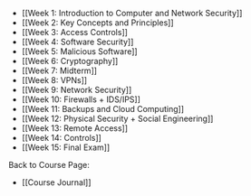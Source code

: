 * [[Week 1: Introduction to Computer and Network Security]]
* [[Week 2: Key Concepts and Principles]]
* [[Week 3: Access Controls]]
* [[Week 4: Software Security]]
* [[Week 5: Malicious Software]]
* [[Week 6: Cryptography]]
* [[Week 7: Midterm]]
* [[Week 8: VPNs]]
* [[Week 9: Network Security]]
* [[Week 10: Firewalls + IDS/IPS]]
* [[Week 11: Backups and Cloud Computing]]
* [[Week 12: Physical Security + Social Engineering]]
* [[Week 13: Remote Access]]
* [[Week 14: Controls]]
* [[Week 15: Final Exam]]

Back to Course Page:
* [[Course Journal]]